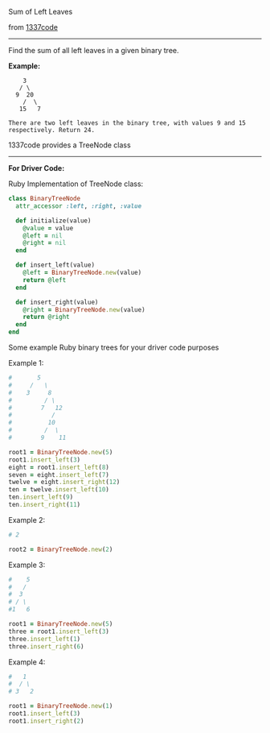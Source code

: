 Sum of Left Leaves

from [1337code](https://leetcode.com/problems/sum-of-left-leaves/)

----

Find the sum of all left leaves in a given binary tree.

**Example:**

```
    3
   / \
  9  20
    /  \
   15   7

There are two left leaves in the binary tree, with values 9 and 15 respectively. Return 24.
```

1337code provides a TreeNode class

----

**For Driver Code:**

Ruby Implementation of TreeNode class:

```ruby
class BinaryTreeNode
  attr_accessor :left, :right, :value

  def initialize(value)
    @value = value
    @left = nil
    @right = nil
  end

  def insert_left(value)
    @left = BinaryTreeNode.new(value)
    return @left
  end

  def insert_right(value)
    @right = BinaryTreeNode.new(value)
    return @right
  end
end
```

Some example Ruby binary trees for your driver code purposes

Example 1:

```ruby
#       5
#     /   \
#    3     8
#         / \
#        7   12
#           /
#          10
#         /  \
#        9    11
```

```ruby
root1 = BinaryTreeNode.new(5)
root1.insert_left(3)
eight = root1.insert_left(8)
seven = eight.insert_left(7)
twelve = eight.insert_right(12)
ten = twelve.insert_left(10)
ten.insert_left(9)
ten.insert_right(11)
```

Example 2:

```ruby
# 2
```

```ruby
root2 = BinaryTreeNode.new(2)
```

Example 3:

```ruby
#    5
#   /
#  3
# / \
#1   6
```

```ruby
root1 = BinaryTreeNode.new(5)
three = root1.insert_left(3)
three.insert_left(1)
three.insert_right(6)
```

Example 4:

```ruby
#   1
#  / \
# 3   2
```

```ruby
root1 = BinaryTreeNode.new(1)
root1.insert_left(3)
root1.insert_right(2)
```
